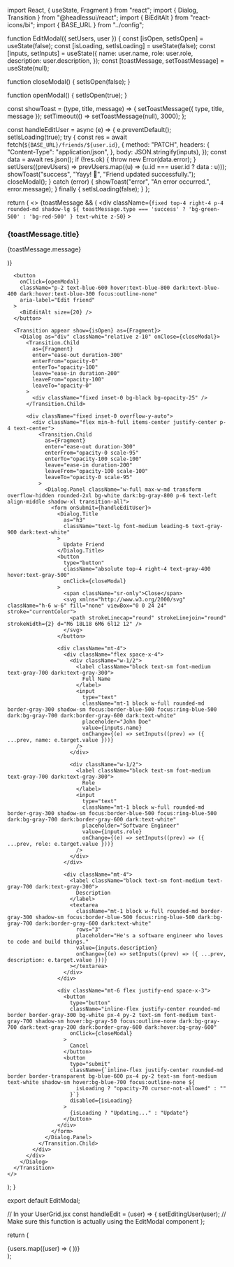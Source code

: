 import React, { useState, Fragment } from "react";
import { Dialog, Transition } from "@headlessui/react";
import { BiEditAlt } from "react-icons/bi";
import { BASE_URL } from "../config"; 

function EditModal({ setUsers, user }) {
  const [isOpen, setIsOpen] = useState(false);
  const [isLoading, setIsLoading] = useState(false);
  const [inputs, setInputs] = useState({
    name: user.name,
    role: user.role,
    description: user.description,
  });
  const [toastMessage, setToastMessage] = useState(null);

  function closeModal() {
    setIsOpen(false);
  }

  function openModal() {
    setIsOpen(true);
  }

  const showToast = (type, title, message) => {
    setToastMessage({ type, title, message });
    setTimeout(() => setToastMessage(null), 3000);
  };

  const handleEditUser = async (e) => {
    e.preventDefault();
    setIsLoading(true);
    try {
      const res = await fetch(`${BASE_URL}/friends/${user.id}`, {
        method: "PATCH",
        headers: {
          "Content-Type": "application/json",
        },
        body: JSON.stringify(inputs),
      });
      const data = await res.json();
      if (!res.ok) {
        throw new Error(data.error);
      }
      setUsers((prevUsers) => prevUsers.map((u) => (u.id === user.id ? data : u)));
      showToast("success", "Yayy! 🎉", "Friend updated successfully.");
      closeModal();
    } catch (error) {
      showToast("error", "An error occurred.", error.message);
    } finally {
      setIsLoading(false);
    }
  };

  return (
    <>
      {toastMessage && (
        <div 
          className={`fixed top-4 right-4 p-4 rounded-md shadow-lg ${
            toastMessage.type === 'success' ? 'bg-green-500' : 'bg-red-500'
          } text-white z-50`}
        >
          <h3 className="font-bold">{toastMessage.title}</h3>
          <p>{toastMessage.message}</p>
        </div>
      )}

      <button
        onClick={openModal}
        className="p-2 text-blue-600 hover:text-blue-800 dark:text-blue-400 dark:hover:text-blue-300 focus:outline-none"
        aria-label="Edit friend"
      >
        <BiEditAlt size={20} />
      </button>

      <Transition appear show={isOpen} as={Fragment}>
        <Dialog as="div" className="relative z-10" onClose={closeModal}>
          <Transition.Child
            as={Fragment}
            enter="ease-out duration-300"
            enterFrom="opacity-0"
            enterTo="opacity-100"
            leave="ease-in duration-200"
            leaveFrom="opacity-100"
            leaveTo="opacity-0"
          >
            <div className="fixed inset-0 bg-black bg-opacity-25" />
          </Transition.Child>

          <div className="fixed inset-0 overflow-y-auto">
            <div className="flex min-h-full items-center justify-center p-4 text-center">
              <Transition.Child
                as={Fragment}
                enter="ease-out duration-300"
                enterFrom="opacity-0 scale-95"
                enterTo="opacity-100 scale-100"
                leave="ease-in duration-200"
                leaveFrom="opacity-100 scale-100"
                leaveTo="opacity-0 scale-95"
              >
                <Dialog.Panel className="w-full max-w-md transform overflow-hidden rounded-2xl bg-white dark:bg-gray-800 p-6 text-left align-middle shadow-xl transition-all">
                  <form onSubmit={handleEditUser}>
                    <Dialog.Title
                      as="h3"
                      className="text-lg font-medium leading-6 text-gray-900 dark:text-white"
                    >
                      Update Friend
                    </Dialog.Title>
                    <button
                      type="button"
                      className="absolute top-4 right-4 text-gray-400 hover:text-gray-500"
                      onClick={closeModal}
                    >
                      <span className="sr-only">Close</span>
                      <svg xmlns="http://www.w3.org/2000/svg" className="h-6 w-6" fill="none" viewBox="0 0 24 24" stroke="currentColor">
                        <path strokeLinecap="round" strokeLinejoin="round" strokeWidth={2} d="M6 18L18 6M6 6l12 12" />
                      </svg>
                    </button>

                    <div className="mt-4">
                      <div className="flex space-x-4">
                        <div className="w-1/2">
                          <label className="block text-sm font-medium text-gray-700 dark:text-gray-300">
                            Full Name
                          </label>
                          <input
                            type="text"
                            className="mt-1 block w-full rounded-md border-gray-300 shadow-sm focus:border-blue-500 focus:ring-blue-500 dark:bg-gray-700 dark:border-gray-600 dark:text-white"
                            placeholder="John Doe"
                            value={inputs.name}
                            onChange={(e) => setInputs((prev) => ({ ...prev, name: e.target.value }))}
                          />
                        </div>

                        <div className="w-1/2">
                          <label className="block text-sm font-medium text-gray-700 dark:text-gray-300">
                            Role
                          </label>
                          <input
                            type="text"
                            className="mt-1 block w-full rounded-md border-gray-300 shadow-sm focus:border-blue-500 focus:ring-blue-500 dark:bg-gray-700 dark:border-gray-600 dark:text-white"
                            placeholder="Software Engineer"
                            value={inputs.role}
                            onChange={(e) => setInputs((prev) => ({ ...prev, role: e.target.value }))}
                          />
                        </div>
                      </div>

                      <div className="mt-4">
                        <label className="block text-sm font-medium text-gray-700 dark:text-gray-300">
                          Description
                        </label>
                        <textarea
                          className="mt-1 block w-full rounded-md border-gray-300 shadow-sm focus:border-blue-500 focus:ring-blue-500 dark:bg-gray-700 dark:border-gray-600 dark:text-white"
                          rows="3"
                          placeholder="He's a software engineer who loves to code and build things."
                          value={inputs.description}
                          onChange={(e) => setInputs((prev) => ({ ...prev, description: e.target.value }))}
                        ></textarea>
                      </div>
                    </div>

                    <div className="mt-6 flex justify-end space-x-3">
                      <button
                        type="button"
                        className="inline-flex justify-center rounded-md border border-gray-300 bg-white px-4 py-2 text-sm font-medium text-gray-700 shadow-sm hover:bg-gray-50 focus:outline-none dark:bg-gray-700 dark:text-gray-200 dark:border-gray-600 dark:hover:bg-gray-600"
                        onClick={closeModal}
                      >
                        Cancel
                      </button>
                      <button
                        type="submit"
                        className={`inline-flex justify-center rounded-md border border-transparent bg-blue-600 px-4 py-2 text-sm font-medium text-white shadow-sm hover:bg-blue-700 focus:outline-none ${
                          isLoading ? "opacity-70 cursor-not-allowed" : ""
                        }`}
                        disabled={isLoading}
                      >
                        {isLoading ? "Updating..." : "Update"}
                      </button>
                    </div>
                  </form>
                </Dialog.Panel>
              </Transition.Child>
            </div>
          </div>
        </Dialog>
      </Transition>
    </>
  );
}

export default EditModal;

// In your UserGrid.jsx
const handleEdit = (user) => {
  setEditingUser(user);
  // Make sure this function is actually using the EditModal component
};

return (
  <div className="grid grid-cols-1 sm:grid-cols-2 lg:grid-cols-3 gap-6">
    {users.map((user) => (
      <UserCard
        key={user.id}
        user={user}
        onDelete={handleDelete}
        onEdit={handleEdit}  // Make sure this prop is passed
      />
    ))}
  </div>
);